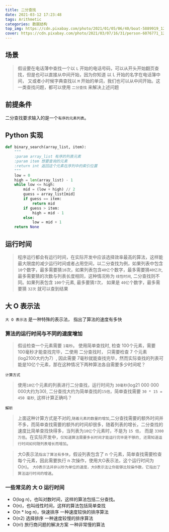 ```yaml
---
title: 二分查找
date: 2021-03-12 17:23:48
tags: Arithmetic
categories: 数据结构
top_img: https://cdn.pixabay.com/photo/2021/01/05/06/40/boat-5889919_1280.png
cover: https://cdn.pixabay.com/photo/2021/03/07/16/31/person-6076771_1280.jpg
---
```

## 场景

> 假设要在电话薄中查找一个以 `L` 开始的电话号码，可以从开头开始翻页查找，但是也可以直接从中间开始，因为你知道 以 L 开始的名字在电话簿中间， 又或者小时候字典查找以 `M` 开始的单词，我们也可以从中间开始。这一类查找问题，都可以使用 `二分查找` 来解决上述问题

## 前提条件

二分查找要求输入的是一个`有序的元素列表`。

## Python 实现

```python
def binary_search(array_list, item):
    """
    :param array_list 有序的列表元素
    :param item 想要查询的元素
    :return int 返回这个元素在序列中的索引位置
    """
    low = 0
    high = len(array_list) - 1
    while low <= high:
        mid = (low + high) // 2
        guess = array_list[mid]
        if guess == item:
            return mid
        if guess > item:
            high = mid - 1
        else:
            low = mid + 1
    return None
```

## 运行时间

> 程序运行都会有运行时间，在实际开发中应该选择效率最高的算法，这样能最大限度的减少运行时间或者占用空间，以二分查找为例，如果列表中包含`10`个数字，最多需要猜`10`次，如果列表包含`40亿`个数字，最多需要猜`40亿次`, 最多需要猜的次数与列表长度相同，这种情况称为 `线性时间`, 二分查找则不同。如果列表包含 `100`个元素, 最多要猜`7`次， 如果是 `40亿`个数字，最多需要猜 `32次` 就可以查到结果

## 大 O 表示法

`大 O 表示法` 是一种特殊的表示法， 指出了算法的速度有多快

### 算法的运行时间与不同的速度增加

> 假设检查一个元素需要 `1毫秒`。 使用简单查找时, 检查 100个元素，需要 100毫秒才能查找完毕，二使用 二分查找时， 只需要检查 7 个元素(log2100大约为7）, 因此需要 7毫秒就能查找完毕，然而实际查找的列表可能是10亿个元素，那在这种情况下两种算法各自需要多少时间呢？

`计算方式`

> 使用`10亿`个元素的列表进行二分查找，运行时间为 `30毫秒`(log21 000 000 000大约为30), 二分查找大约为简单查找的`15倍`，简单查找需要 `30 * 15 = 450 毫秒`, 这样计算正确吗？

`解析`

> 上面这种计算方式是不对的,`随着元素的数量的增加`,二分查找需要的额外时间并不多，而简单查找需要的额外的时间却很多，随着列表的增长，二分查找的速度比简单查找快得多，当列表为`10亿`个元素时，不是为 `15 倍`， 而是 `3300万倍`。在实际开发中，`仅知道算法需要多长时间才能运行完毕是不够的, 还需知道运行时间如何随列表增长而增加`。

> 大O表示法`指出了算法有多快`，假设列表包含了 n 个元素，简单查找需要检查每个元素，因此需要执行 n 次操作，使用大O表示法，这个运行时间为O(n)。 `大O表示法并非以秒为单位的速度，大O表示法让你能够比较操作数，它指出了算法运行时间的增速`。

### 一些常见的 大 O 运行时间

* O(log n)，也叫对数时间，这样的算法包括二分查找。
* O(n)，也叫线性时间，这样的算法包括简单查找
* O(n * log n)，快速排序 一种速度较快的排序算法
* O(n2) 选择排序 一种速度较慢的排序算法
* O(n!) 旅行商问题的解决方案 一种非常慢的算法
